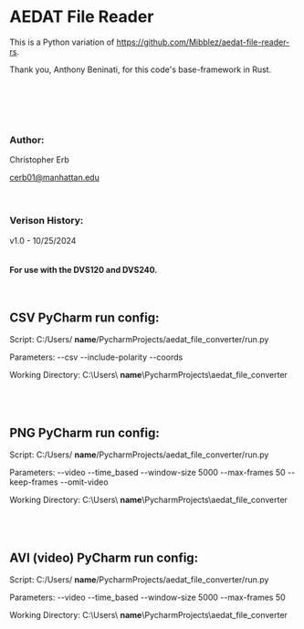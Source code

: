 
# AEDAT File Reader

This is a Python variation of https://github.com/Mibblez/aedat-file-reader-rs.

Thank you, Anthony Beninati, for this code's base-framework in Rust.

<br />
<br />
<br />
<br />

### Author: 

Christopher Erb

cerb01@manhattan.edu
<br />
<br />
<br />

### Verison History: 

v1.0 - 10/25/2024
<br />
<br />
<br />
**For use with the DVS120 and DVS240.**
<br />
<br />
<br />
## CSV PyCharm run config:

Script: C:/Users/ **name**/PycharmProjects/aedat_file_converter/run.py

Parameters: --csv --include-polarity --coords

Working Directory: C:\Users\ **name**\PycharmProjects\aedat_file_converter
<br />
<br />
<br />
<br />
## PNG PyCharm run config:

Script: C:/Users/ **name**/PycharmProjects/aedat_file_converter/run.py

Parameters: --video --time_based --window-size 5000 --max-frames 50 --keep-frames --omit-video

Working Directory: C:\Users\ **name**\PycharmProjects\aedat_file_converter
<br />
<br />
<br />
<br />
## AVI (video) PyCharm run config:

Script: C:/Users/ **name**/PycharmProjects/aedat_file_converter/run.py

Parameters: --video --time_based --window-size 5000 --max-frames 50

Working Directory: C:\Users\ **name**\PycharmProjects\aedat_file_converter

